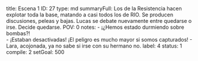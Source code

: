 title:          Escena 1
ID:             27
type:           md
summaryFull:    Los de la Resistencia hacen explotar toda la base, matando a casi todos los de RIO. Se producen discusiones, peleas y bajas. Lucas se debate nuevamente entre quedarse o irse. Decide quedarse.
POV:            0
notes:          - ¡¿Hemos estado durmiendo sobre bombas?!  
                - ¡Estaban desactivadas! ¡El peligro es mucho mayor si somos capturados!
                - Lara, acojonada, ya no sabe si irse con su hermano no.
label:          4
status:         1
compile:        2
setGoal:        500


